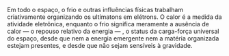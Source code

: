 ﻿Em todo o espaço, o frio e outras influências físicas trabalham criativamente organizando os ultímatons em elétrons. O calor é a medida da atividade eletrônica, enquanto o frio significa meramente a ausência de calor — o repouso relativo da energia — , o status da carga-força universal do espaço, desde que nem a energia emergente nem a matéria organizada estejam presentes, e desde que não sejam sensíveis à gravidade.
